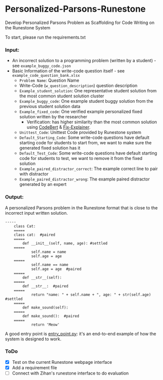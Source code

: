 # Personalized-Parsons-Runestone
Develop Personalized Parsons Problem as Scaffolding for Code Writing on the Runestone System

To start, please run the requirements.txt

### Input:
* An incorrect solution to a programming problem (written by a student) - see `example_buggy_code.json`
* Basic Information of the write-code question itself - see `example_code_question_bank.xlsx`
  * `Problem Name`: Question Name 
  * Write-Code (`w_question_description`) question description
  * `Example_student_solution`: One representative student solution from the most common student solution cluster 
  * `Example_buggy_code`: One example student buggy solution from the previous student solution data
  * `Example_fixed_code`: One verified example personalized fixed solution written by the researcher
    * Verification: has higher similarity than the most common solution using [CodeBert](https://github.com/microsoft/CodeBERT) & [Fix-Explainer](https://github.com/yanamal/python_fix_explainer).
  * `Unittest_Code`: Unittest Code provided by Runestone system
  * `Default_Starting_Code`: Some write-code questions have default starting code for students to start from, we want to make sure the generated fixed solution has it
  * `Default_Test_Code`: Some write-code questions have default starting code for students to test, we want to remove it from the fixed solution
  * `Example_paired_distractor_correct`: The example correct line to pair with distractor
  * `Example_paired_distractor_wrong`: The example paired distractor generated by an expert
    

### Output:
A personalized Parsons problem in the Runestone format that is close to the incorrect input written solution.
```
-----
    class Cat: 
    =====
    class cat:  #paired
    =====
        def __init__(self, name, age): #settled
    =====
            self.name = name 
            self.age = age 
    =====
            self.name == name 
            self.age = age  #paired
    =====
        def __str__(self): 
    =====
        def __str__:  #paired
    =====
            return "name: " + self.name + ", age: " + str(self.age) #settled
    =====
        def make_sound(self): 
    =====
        def make_sound():  #paired
    =====
            return 'Meow'
```

A good entry point is [entry_point.py](https://github.com/xinyinghou/personalized-parsons-runestone/blob/main/entry_point.py): it's an end-to-end example of how the system is designed to work.


### ToDo
- [X] Test on the current Runestone webpage interface
- [X] Add a requirement file
- [ ] Connect with Zihan's runestone interface to do evaluation
